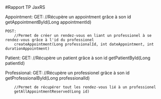 #Rapport TP JaxRS

Appointment:
	GET:
		//Récupère un appointment grâce à son id
		getAppointmentById(Long appointmentId)
		
	POST:
		//Permet de créer un rendez-vous en liant un professionel à se rendez-vous grâce à l'id du professionel
		createAppointment(Long professionalId, int dateAppointment, int durationAppointment)
		
Patient:
	GET:
		//Récupère un patient grâce à son id
		getPatientById(Long patientId)
		
Professional:
	GET:
		//Récupère un professionel grâce à son id
		getProfessionalById(Long professionalId)
		
		//Permet de récupérer tout les rendez-vous lié à un professionel
		getAllAppointmentReserved(Long id)
